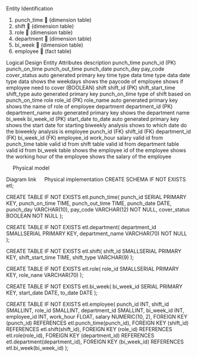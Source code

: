 
Entity Identification
1.	punch_time  (dimension table)
2.	shift  (dimension table)
3.	role  (dimension table)
4.	department  (dimension table)
5.	bi_week  (dimension table)
6.	employee  (fact table)

Logical Design
Entity	Attributes	description
punch_time	punch_id (PK)
punch_on_time
punch_out_time
punch_date
punch_day
pay_code
cover_status	auto generated primary key
time type data
time type data
date type data
shows the weekdays 
shows the paycode of employee
shows if employee need to cover (BOOLEAN)
shift	shift_id (PK)
shift_start_time
shift_type	auto generated primary key
punch_on_time
type of shift based on punch_on_time
role	role_id (PK)
role_name	auto generated primary key
shows the name of role of employee
department	department_id (PK)
department_name	auto generated primary key
shows the department name 
bi_week	bi_week_id (PK)
start_date
to_date	auto generated primary key
shows the start date for starting biweekly analysis
shows to which date do the biweekly analysis is
employee	punch_id (FK)
shift_id (FK)
department_id (FK)
bi_week_id (FK)
employee_id 
work_hour
salary	valid id from punch_time table
valid id from shift table
valid id from department table
valid id from bi_week table
shows the employee id of the employee
shows the working hour of the employee
shows the salary of the employee












	








 
Physical model
















Diagram link
 
Physical implementation
CREATE SCHEMA IF NOT EXISTS etl;

CREATE TABLE IF NOT EXISTS etl.punch_time(
    punch_id SERIAL PRIMARY KEY,
    punch_on_time TIME,
    punch_out_time TIME,
    punch_date DATE,
    punch_day VARCHAR(10),
    pay_code VARCHAR(12) NOT NULL,
    cover_status BOOLEAN NOT NULL
);

CREATE TABLE IF NOT EXISTS etl.department(
    department_id SMALLSERIAL PRIMARY KEY,
    department_name VARCHAR(70) NOT NULL
);

CREATE TABLE IF NOT EXISTS etl.shift(
    shift_id SMALLSERIAL PRIMARY KEY,
    shift_start_time TIME,
    shift_type VARCHAR(9)
);

CREATE TABLE IF NOT EXISTS etl.role(
    role_id SMALLSERIAL PRIMARY KEY,
    role_nane VARCHAR(70)
);

CREATE TABLE IF NOT EXISTS etl.bi_week(
    bi_week_id SERIAL PRIMARY KEY,
    start_date DATE,
    to_date DATE
);

CREATE TABLE IF NOT EXISTS etl.employee(
    punch_id INT,
    shift_id SMALLINT,
    role_id SMALLINT,
    department_id SMALLINT,
    bi_week_id INT,
    employee_id INT,
    work_hour FLOAT,
    salary NUMERIC(10, 2),
    FOREIGN KEY (punch_id) REFERENCES etl.punch_time(punch_id),
    FOREIGN KEY (shift_id) REFERENCES etl.shift(shift_id),
    FOREIGN KEY (role_id) REFERENCES etl.role(role_id),
    FOREIGN KEY (department_id) REFERENCES etl.department(department_id),
    FOREIGN KEY (bi_week_id) REFERENCES etl.bi_week(bi_week_id)
);
